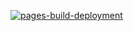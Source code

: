 [![pages-build-deployment](https://github.com/gttrcr/me/actions/workflows/pages/pages-build-deployment/badge.svg?branch=main)](https://github.com/gttrcr/me/actions/workflows/pages/pages-build-deployment)

